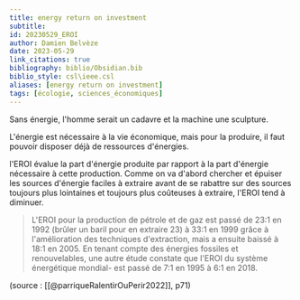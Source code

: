 ```yaml
---
title: energy return on investment
subtitle:
id: 20230529_EROI
author: Damien Belvèze
date: 2023-05-29
link_citations: true
bibliography: biblio/Obsidian.bib
biblio_style: csl\ieee.csl
aliases: [energy return on investment]
tags: [écologie, sciences_économiques]
---
```


Sans énergie, l'homme serait un cadavre et la machine une sculpture. 

L'énergie est nécessaire à la vie économique, mais pour la produire, il faut pouvoir disposer déjà de ressources d'énergies. 

l'EROI évalue la part d'énergie produite par rapport à la part d'énergie nécessaire à cette production. 
Comme on va d'abord chercher et épuiser les sources d'énergie faciles à extraire avant de se rabattre sur des sources toujours plus lointaines et toujours plus coûteuses à extraire, l'EROI tend à diminuer. 

> L'EROI pour la production de pétrole et de gaz est passé de 23:1 en 1992 (brûler un baril pour en extraire 23) à 33:1 en 1999 grâce à l'amélioration des techniques d'extraction, mais a ensuite baissé à 18:1 en 2005. En tenant compte des énergies fossiles et renouvelables, une autre étude constate que l'EROI du système énergétique mondial- est passé de 7:1 en 1995 à 6:1 en 2018.

(source : [[@parriqueRalentirOuPerir2022]], p71)






